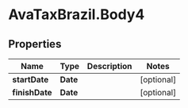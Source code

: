 # AvaTaxBrazil.Body4

## Properties
Name | Type | Description | Notes
------------ | ------------- | ------------- | -------------
**startDate** | **Date** |  | [optional] 
**finishDate** | **Date** |  | [optional] 


